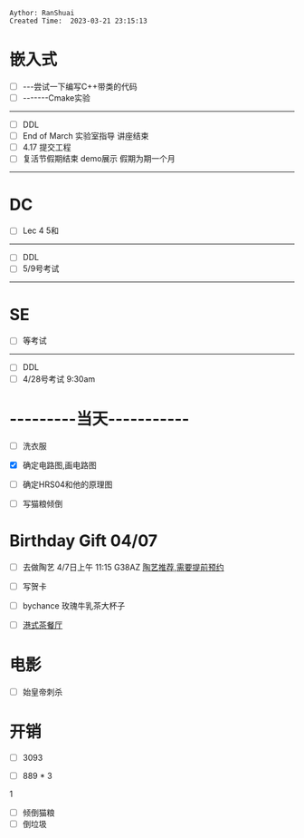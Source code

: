 ```
Aythor: RanShuai
Created Time:  2023-03-21 23:15:13
```

# 嵌入式
- [ ] ---尝试一下编写C++带类的代码
- [ ] -------Cmake实验
---
- [ ] DDL
- [ ] End of March  实验室指导 讲座结束
- [ ] 4.17 提交工程
- [ ] 复活节假期结束 demo展示 假期为期一个月
---
# DC
- [ ] Lec 4 5和
---
- [ ] DDL
- [ ] 5/9号考试
---
# SE
- [ ] 等考试
---
- [ ] DDL
- [ ] 4/28号考试 9:30am

# ---------当天-----------
- [ ] 洗衣服
- [x] 确定电路图,画电路图
- [ ] 确定HRS04和他的原理图
- [ ] 写猫粮倾倒



# Birthday Gift 04/07
- [ ] 去做陶艺 4/7日上午 11:15 G38AZ
	[陶艺推荐,需要提前预约](https://www.xiaohongshu.com/explore/63e520780000000002000603?app_platform=ios&app_version=7.81&share_from_user_hidden=true&type=normal&xhsshare=WeixinSession&appuid=5efca496000000000101c2be&apptime=1680339058)
- [ ] 写贺卡
- [ ] bychance 玫瑰牛乳茶大杯子
- [ ] [港式茶餐厅](https://www.xiaohongshu.com/explore/64260a4e0000000013010506?app_platform=ios&app_version=7.80&share_from_user_hidden=true&type=normal&xhsshare=WeixinSession&appuid=5d57586b000000000100191a&apptime=1680215617)


# 电影
- [ ] 始皇帝刺杀





# 开销
- [ ] 3093
- [ ] 889 * 3


1
- [ ] 倾倒猫粮
- [ ] 倒垃圾
